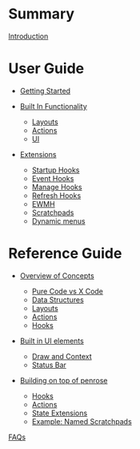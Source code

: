 # Summary

[Introduction](./introduction.md)

# User Guide
- [Getting Started](./getting-started.md)

- [Built In Functionality](./builtin/index.md)
  - [Layouts](./builtin/layouts.md)
  - [Actions](./builtin/actions.md)
  - [UI](./builtin/ui.md)

- [Extensions](./extensions/index.md)
  - [Startup Hooks](./extensions/startup-hooks.md)
  - [Event Hooks](./extensions/event-hooks.md)
  - [Manage Hooks]()
  - [Refresh Hooks]()
  - [EWMH]()
  - [Scratchpads]()
  - [Dynamic menus]()

# Reference Guide
- [Overview of Concepts](./overview/index.md)
  - [Pure Code vs X Code](./overview/pure-vs-x.md)
  - [Data Structures](./overview/data-structures.md)
  - [Layouts](./overview/layouts.md)
  - [Actions]()
  - [Hooks]()

- [Built in UI elements]()
  - [Draw and Context]()
  - [Status Bar]()

- [Building on top of penrose]()
  - [Hooks]()
  - [Actions]()
  - [State Extensions]()
  - [Example: Named Scratchpads]()

[FAQs](./faq.md)
